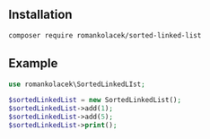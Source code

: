 ## Installation
```bash
composer require romankolacek/sorted-linked-list
```

## Example
```php
use romankolacek\SortedLinkedLIst;

$sortedLinkedList = new SortedLinkedList();
$sortedLinkedList->add(1);
$sortedLinkedList->add(5);
$sortedLinkedList->print();
